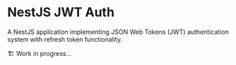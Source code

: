 # NestJS JWT Auth
A NestJS application implementing JSON Web Tokens (JWT) authentication system with refresh token functionality.

🏗️ Work in progress...
